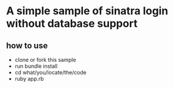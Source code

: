 A simple sample of sinatra login without database support
=========================================================

how to use
----------

* clone or fork this sample
* run bundle install
* cd what/you/locate/the/code
* ruby app.rb
